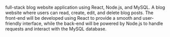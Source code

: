 full-stack blog website application using React, Node.js, and MySQL.  A blog website where users can read, create, edit, and delete blog posts. The front-end will be developed using React to provide a smooth and user-friendly interface, while the back-end will be powered by Node.js to handle requests and interact with the MySQL database.
